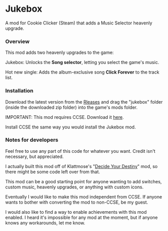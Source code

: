# Jukebox

A mod for Cookie Clicker (Steam) that adds a Music Selector heavenly upgrade.

### Overview

This mod adds two heavenly upgrades to the game:

Jukebox: Unlocks the <b>Song selector</b>, letting you select the game's music.

Hot new single: Adds the album-exclusive song <b>Click Forever</b> to the track list.

### Installation

Download the latest version from the [Rleases](https://github.com/rebelderp127/jukebox/releases) and drag the "jukebox" folder (inside the downloaded zip folder) into the game's mods folder.

IMPORTANT: This mod requires CCSE. Download it [here](https://klattmose.github.io/CookieClicker/SteamMods/CCSE.zip?v=2.031).

Install CCSE the same way you would install the Jukebox mod.

### Notes for developers

Feel free to use any part of this code for whatever you want. Credit isn't necessary, but appreciated.

I actually built this mod off of Klattmose's "[Decide Your Destiny](https://klattmose.github.io/CookieClicker/#decide-your-destiny--steam)" mod, so there might be some code left over from that.

This mod can be a good starting point for anyone wanting to add switches, custom music, heavenly upgrades, or anything with custom icons.

Eventually I would like to make this mod independent from CCSE. If anyone wants to bother with converting the mod to non-CCSE, be my guest.

I would also like to find a way to enable achievements with this mod enabled. I heard it's impossible for any mod at the moment, but if anyone knows any workarounds, let me know.
